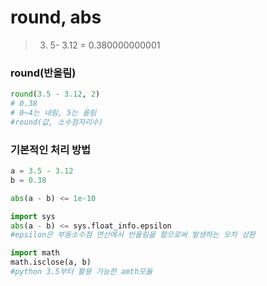 # round, abs

> 3. 5- 3.12 = 0.380000000001

### round(반올림)

```python
round(3.5 - 3.12, 2)
# 0.38
# 0~4는 내림, 5는 올림
#round(값, 소수점자리수)
```



### 기본적인 처리 방법

```python
a = 3.5 - 3.12
b = 0.38

abs(a - b) <= 1e-10
```

```python
import sys
abs(a - b) <= sys.float_info.epsilon
#epsilon은 부동소수점 연산에서 반올림을 함으로써 발생하는 오차 상환
```

```python
import math
math.isclose(a, b)
#python 3.5부터 활용 가능한 amth모듈
```

